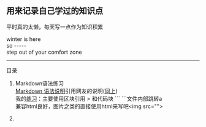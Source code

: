 ## 用来记录自己学过的知识点
平时真的太懒，每天写一点作为知识积累  

winter is here  
so  -----  
step out of your comfort zone  

--- 
 目录
1. Markdown语法练习  
    [Markdown 语法说明](http://www.appinn.com/markdown/)引用网友的说明([同上](http://wowubuntu.com/markdown/))  
    我的[练习](/testMd.md/)：主要使用区块引用 > 和代码块 \`\`\` \`\`\`文件内部跳转a  
        兼容html良好，图片之类的直接使用html来写吧\<img src="">
2. 
    ```
    ```